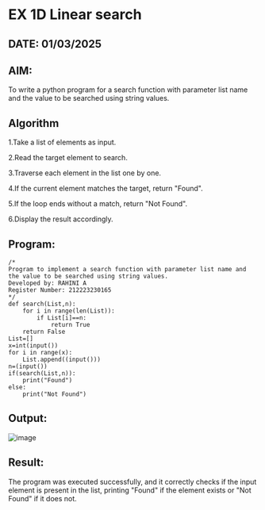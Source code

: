 # EX 1D Linear search
## DATE: 01/03/2025
## AIM:
To write a python program for a search function with parameter list name and the value to be searched using string values.



## Algorithm
1.Take a list of elements as input.

2.Read the target element to search.

3.Traverse each element in the list one by one.

4.If the current element matches the target, return "Found".

5.If the loop ends without a match, return "Not Found".

6.Display the result accordingly. 
 

## Program:
```
/*
Program to implement a search function with parameter list name and the value to be searched using string values.
Developed by: RAHINI A
Register Number: 212223230165
*/
def search(List,n):
    for i in range(len(List)):
        if List[i]==n:
            return True
    return False
List=[]
x=int(input())
for i in range(x):
    List.append((input()))
n=(input())
if(search(List,n)):
    print("Found")
else:
    print("Not Found")
```

## Output:

![image](https://github.com/user-attachments/assets/456f48c5-7906-4039-b747-85229ae9b94b)


## Result:
The program was executed successfully, and it correctly checks if the input element is present in the list, printing "Found" if the element exists or "Not Found" if it does not.

